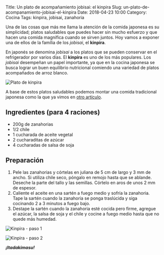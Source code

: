 Title: Un plato de acompañamiento jobisai: el kinpira
Slug: un-plato-de-acompanamiento-jobisai-el-kinpira
Date: 2018-04-23 10:00
Category: Cocina
Tags: kinpira, jobisai, zanahoria



Una de las cosas que más me llama la atención de la comida japonesa es su simplicidad; platos saludables que puedes hacer sin mucho esfuerzo y que hacen una comida magnífica cuando se sirven juntos. Hoy vamos a exponer una de ellos de la família de los *jobisai*, el **kinpira**.

En japonés se denomina *jobisai* a los platos que se pueden conservar en el refrigerador por varios días. El **kinpira** es uno de los más populares. Los *jobisai* desempeñan un papel importante, ya que en la cocina japonesa se busca lograr un buen equilibrio nutricional comiendo una variedad de platos acompañados de arroz blanco.

![Plato de kinpira]({filename}/images/kinpira01.jpg)

A base de estos platos saludables podemos montar una comida tradicional japonesa como la que ya vimos en [otro artículo]({filename}/articles/introduccion-a-la-gastronomia-japonesa.md).

## Ingredientes (para 4 raciones)

* 200g de zanahorias
* 1/2 chile
* 1 cucharada de aceite vegetal
* 2 cucharaditas de azúcar
* 4 cucharadas de salsa de soja

## Preparación

1. Pele las zanahorias y córtelas en juliana de 5 cm de largo y 3 mm de ancho. Si utiliza chile seco, póngalo en remojo hasta que se ablande. Deseche la parte del tallo y las semillas. Córtelo en aros de unos 2 mm de espesor.
2. Caliente el aceite en una sartén a fuego medio y sofría la zanahoria. Tape la sartén cuando la zanahoria se ponga traslúcida y siga cocinando 2 a 3 minutos a fuego bajo.
3. Destape la sartén cuando la zanahoria esté cocida pero firme, agregue el azúcar, la salsa de soja y el chile y cocine a fuego medio hasta que no quede más humedad.

![Kinpira - paso 1]({filename}/images/kinpira02.jpg)

![Kinpira - paso 2]({filename}/images/kinpira03.jpg)

***¡Itadakimasu!***
